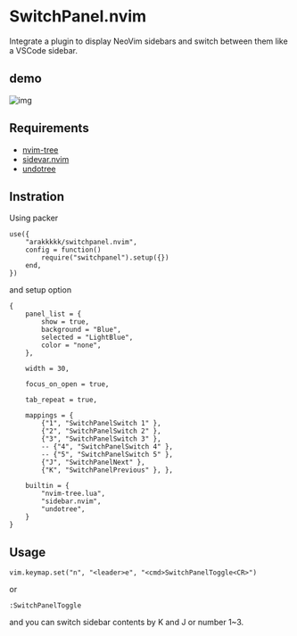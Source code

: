 # SwitchPanel.nvim
Integrate a plugin to display NeoVim sidebars and switch between them like a VSCode sidebar.

## demo
![img](uploads/demo.gif)

## Requirements
- [nvim-tree](https://github.com/nvim-tree/nvim-tree.lua)
- [sidevar.nvim](https://github.com/sidebar-nvim/sidebar.nvim)
- [undotree](https://github.com/mbbill/undotree)
## Instration
Using packer
```
use({
	"arakkkkk/switchpanel.nvim",
	config = function()
		require("switchpanel").setup({})
	end,
})
```

and setup option
```
{
	panel_list = {
		show = true,
		background = "Blue",
		selected = "LightBlue",
		color = "none",
	},

	width = 30,

	focus_on_open = true,

	tab_repeat = true,
	
	mappings = {
		{"1", "SwitchPanelSwitch 1" },
		{"2", "SwitchPanelSwitch 2" },
		{"3", "SwitchPanelSwitch 3" },
		-- {"4", "SwitchPanelSwitch 4" },
		-- {"5", "SwitchPanelSwitch 5" },
		{"J", "SwitchPanelNext" },
		{"K", "SwitchPanelPrevious" }, },

	builtin = {
		"nvim-tree.lua",
		"sidebar.nvim",
		"undotree",
	}
}
```

## Usage
```
vim.keymap.set("n", "<leader>e", "<cmd>SwitchPanelToggle<CR>")
```
or
```
:SwitchPanelToggle
```

and you can switch sidebar contents by K and J or number 1~3.

